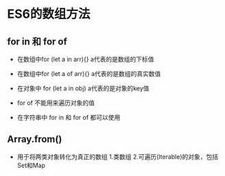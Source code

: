 <!--
 * @Author: x09898 coder_xujie@163.com
 * @Date: 2022-05-09 20:54:21
 * @LastEditors: x09898 coder_xujie@163.com
 * @FilePath: \HTML-CSS-Javascript-\JAVAScript+ES6\ES6\数组方法.md
 * @Description: 
-->
# ES6的数组方法

## for in 和 for of

* 在数组中for (let a in arr){}  a代表的是数组的下标值
* 在数组中for (let a of arr){}  a代表的是数组的真实数值

* 在对象中 for (let a in obj)  a代表的是对象的key值
* for of 不能用来遍历对象的值

* 在字符串中 for in 和 for of 都可以使用

## Array.from()

* 用于将两类对象转化为真正的数组 1.类数组 2.可遍历(Iterable)的对象，包括Set和Map
